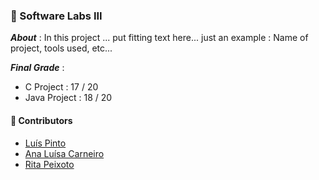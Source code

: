 ### :pushpin: Software Labs III

***About*** : In this project ... put fitting text here... just an example : Name of project, tools used, etc...

***Final Grade*** : 
  - C Project  : 17 / 20
  - Java Project : 18 / 20

#### :handshake: Contributors 
- [Luís Pinto](https://github.com/L-Pinto)
- [Ana Luísa Carneiro](https://github.com/Analucar)
- [Rita Peixoto](https://github.com/rita-peixoto)
